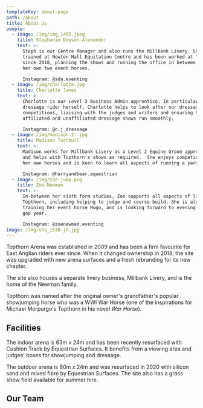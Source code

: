 ```yaml
---
templateKey: about-page
path: /about
title: About Us
people:
  - image: /img/img_1465.jpeg
    title: Stephanie Dowson-Alexander
    text: >-
      Steph is our Centre Manager and also runs the Millbank Livery. Steph
      trained at Newton Hall Equitation Centre and has been worked at Topthorn
      since 2018, planning the shows and running the office in between training
      her own two event horses. 

      Instagram: @sda.eventing
  - image: /img/charlotte.jpg
    title: Charlotte James
    text: >-
      Charlotte is our Level 3 Business Admin apprentice. In particular, as a
      dressage rider herself, Charlotte helps to look after our dressage
      competitions, liaising with the judges and writers and ensuring that our
      affiliated and unaffiliated dressage shows run smoothly. 

      Instagram: @c.j_dressage
  - image: /img/madison-2-.jpg
    title: Madison Turnbull
    text: >-
      Madison works for Millbank Livery as a Level 2 Equine Groom apprentice,
      and helps with Topthorn's shows as required.  She enjoys competing with
      her own horses and is keen to learn all aspects of running a yard. 

      Instagram: @harryandbear.equestrian
  - image: /img/zoe-jump.png
    title: Zoe Newman
    text: >-
      In-between her sixth form studies, Zoe supports all aspects of life at
      Topthorn, including helping to judge and course build. She is also
      training her event horse Hugo, and is looking forward to evening in her
      gap year. 

      Instagram: @zoenewman.eventing
image: /img/chs_1538-jn.jpg
---
```


Topthorn Arena was established in 2009 and has been a firm favourite for East Anglian riders ever since. When it changed ownership in 2018, the site was upgraded with new arena surfaces and a fresh rebranding for its new chapter.

The site also houses a separate livery business, Millbank Livery, and is the home of the Newman family.

Topthorn was named after the original owner's grandfather's popular showjumping horse who was a WWI War Horse (one of the inspirations for Michael Morpurgo's Topthorn in his novel _War Horse_).

## Facilities

The indoor arena is 63m x 24m and has been recently resurfaced with Cushion Track by Equestrian Surfaces. It benefits from a viewing area and judges' boxes for showjumping and dressage.

The outdoor arena is 60m x 24m and was resurfaced in 2020 with silicon sand and mixed fibre by Equestrian Surfaces. The site also has a grass show field available for summer hire.

## Our Team
